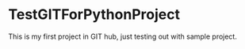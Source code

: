# TestGITForPythonProject
This is my first project in GIT hub, just testing out with sample project.
